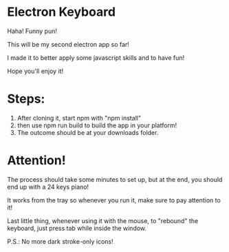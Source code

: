 # Electron Keyboard

Haha! Funny pun!

This will be my second electron app so far!

I made it to better apply some javascript skills and to have fun!

Hope you'll enjoy it!

# Steps:

1. After cloning it, start npm with "npm install"
2. then use npm run build to build the app in your platform!
3. The outcome should be at your downloads folder.

# Attention!

The process should take some minutes to set up, but at the end, you should end up with a 24 keys piano!

It works from the tray so whenever you run it, make sure to pay attention to it!

Last little thing, whenever using it with the mouse, to "rebound" the keyboard, just press tab while inside the window.

P.S.: No more dark stroke-only icons!
